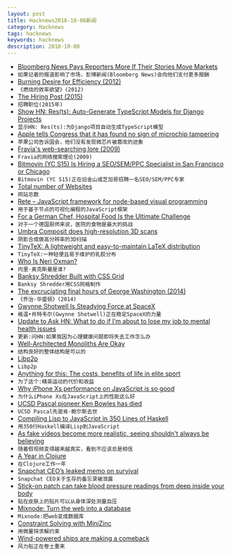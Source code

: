 ```yaml
---
layout: post
title: Hacknews2018-10-08新闻
category: Hacknews
tags: hacknews
keywords: hacknews
description: 2018-10-08
---
```




- [Bloomberg News Pays Reporters More If Their Stories Move Markets](https://www.businessinsider.com/bloomberg-reporters-compensation-2013-12)
- `如果记者的报道影响了市场，彭博新闻(Bloomberg News)会向他们支付更多报酬`
- [Burning Desire for Efficiency (2012)](https://dothemath.ucsd.edu/2012/05/burning-desire-for-efficiency/)
- `《燃烧的效率欲望》(2012)`
- [The Hiring Post (2015)](https://sockpuppet.org/blog/2015/03/06/the-hiring-post/)
- `招聘职位(2015年)`
- [Show HN: Res(ts): Auto-Generate TypeScript Models for Django Projects](https://github.com/peter-woyzbun/rests)
- `显示HN: Res(ts):为Django项目自动生成TypeScript模型`
- [Apple tells Congress that it has found no sign of microchip tampering](https://www.theverge.com/2018/10/7/17948924/apple-cybersecurity-microchip-george-stathakopoulos-denial-congress)
- `苹果公司告诉国会，他们没有发现微芯片被篡改的迹象`
- [Fravia&#39;s web-searching lore (2009)](http://search.lores.eu/basic.htm)
- `Fravia的网络搜索理论(2009)`
- [Bitmovin (YC S15) Is Hiring a SEO/SEM/PPC Specialist in San Francisco or Chicago](https://bitmovin.com/careers/?gh_jid=4100927002)
- `Bitmovin (YC S15)正在旧金山或芝加哥招聘一名SEO/SEM/PPC专家`
- [Total number of Websites](http://www.internetlivestats.com/total-number-of-websites/)
- `网站总数`
- [Rete – JavaScript framework for node-based visual programming](https://github.com/retejs/rete)
- `用于基于节点的可视化编程的JavaScript框架`
- [For a German Chef, Hospital Food Is the Ultimate Challenge](https://www.nytimes.com/2018/10/05/world/europe/germany-chef-hospital-food.html)
- `对于一个德国厨师来说，医院的食物是最大的挑战`
- [Umbra Composit does high-resolution 3D scans](https://venturebeat.com/2018/09/25/umbra-composit-could-scan-the-world-in-3d-to-the-detail-of-a-single-grain-of-sand/)
- `阴影合成做高分辨率的3D扫描`
- [TinyTeX: A lightweight and easy-to-maintain LaTeX distribution](https://yihui.name/tinytex/)
- `TinyTeX:一种轻便且易于维护的乳胶分布`
- [Who Is Neri Oxman?](https://www.nytimes.com/2018/10/06/style/neri-oxman-mit.html)
- `内里·奥克斯曼是谁?`
- [Banksy Shredder Built with CSS Grid](https://codepen.io/leemartin/pen/pxNvod)
- `Banksy Shredder用CSS网格制作`
- [The excruciating final hours of George Washington (2014)](https://www.pbs.org/newshour/health/dec-14-1799-excruciating-final-hours-president-george-washington)
- `《乔治·华盛顿》(2014)`
- [Gwynne Shotwell Is Steadying Force at SpaceX](https://www.wsj.com/articles/elon-musks-right-hand-woman-is-steadying-force-at-spacex-1538233204)
- `格温•肖特韦尔(Gwynne Shotwell)正在稳定SpaceX的力量`
- [Update to Ask HN: What to do if I’m about to lose my job to mental health issues](https://pastebin.com/raw/RdLGZpSC)
- `更新:问HN:如果我因为心理健康问题即将失去工作怎么办`
- [Well-Architected Monoliths Are Okay](https://robertnorthard.com/devops-days-well-architected-monoliths-are-okay/)
- `结构良好的整体结构是可以的`
- [Libp2p](https://libp2p.io/)
- `Libp2p`
- [Anything for this: The costs, benefits of life in elite sport](http://www.espn.com/espnw/voices/article/20695210/cyclist-mara-abbott-leaving-sport-dealing-eating-disorder)
- `为了这个:精英运动的代价和收益`
- [Why iPhone Xs performance on JavaScript is so good](https://twitter.com/codinghorror/status/1049082262854094848?s=21)
- `为什么iPhone Xs在JavaScript上的性能这么好`
- [UCSD Pascal pioneer Ken Bowles has died](http://www.sandiegouniontribune.com/news/science/sd-me-kenbowles-obit-20180909-story.html)
- `UCSD Pascal先驱肯·鲍尔斯去世`
- [Compiling Lisp to JavaScript in 350 Lines of Haskell](https://gilmi.me/blog/post/2016/10/14/lisp-to-js)
- `用350行Haskell编译Lisp到JavaScript`
- [As fake videos become more realistic, seeing shouldn&#39;t always be believing](http://www.latimes.com/business/technology/la-fi-tn-fake-videos-20180219-story.html)
- `随着假视频变得越来越真实，看到不应该总是相信`
- [A Year in Clojure](https://blog.taylorwood.io/2017/09/15/year-behind.html)
- `在Clojure工作一年`
- [Snapchat CEO’s leaked memo on survival](https://techcrunch.com/2018/10/04/chat-not-snap/)
- `Snapchat CEO关于生存的备忘录被泄露`
- [Stick-on patch can take blood pressure readings from deep inside your body](https://www.technologyreview.com/s/612148/stretchy-stick-on-patch-can-take-blood-pressure-readings-from-deep-inside-your-body/)
- `贴在皮肤上的贴片可以从身体深处测量血压`
- [Mixnode: Turn the web into a database](https://www.mixnode.com/blog/posts/turn-the-web-into-a-database-an-alternative-to-web-crawling-scraping)
- `Mixnode:把web变成数据库`
- [Constraint Solving with MiniZinc](https://www.hillelwayne.com/post/minizinc/)
- `用微量锌求解约束`
- [Wind-powered ships are making a comeback](https://amp.economist.com/business/2018/10/06/wind-powered-ships-are-making-a-comeback)
- `风力船正在卷土重来`

